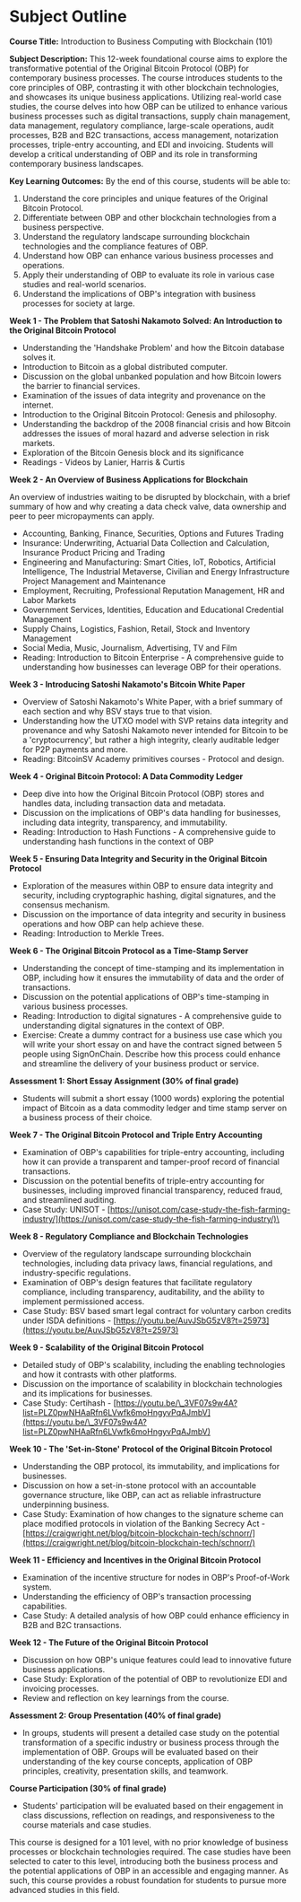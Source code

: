 # Subject Outline

**Course Title:** Introduction to Business Computing with Blockchain (101)

**Subject Description:** This 12-week foundational course aims to explore the transformative potential of the Original Bitcoin Protocol (OBP) for contemporary business processes. The course introduces students to the core principles of OBP, contrasting it with other blockchain technologies, and showcases its unique business applications. Utilizing real-world case studies, the course delves into how OBP can be utilized to enhance various business processes such as digital transactions, supply chain management, data management, regulatory compliance, large-scale operations, audit processes, B2B and B2C transactions, access management, notarization processes, triple-entry accounting, and EDI and invoicing. Students will develop a critical understanding of OBP and its role in transforming contemporary business landscapes.

**Key Learning Outcomes:** By the end of this course, students will be able to:

1. Understand the core principles and unique features of the Original Bitcoin Protocol.
2. Differentiate between OBP and other blockchain technologies from a business perspective.
3. Understand the regulatory landscape surrounding blockchain technologies and the compliance features of OBP.
4. Understand how OBP can enhance various business processes and operations.
5. Apply their understanding of OBP to evaluate its role in various case studies and real-world scenarios.
6. Understand the implications of OBP's integration with business processes for society at large.

**Week 1 - The Problem that Satoshi Nakamoto Solved: An Introduction to the Original Bitcoin Protocol**

* Understanding the 'Handshake Problem' and how the Bitcoin database solves it.
* Introduction to Bitcoin as a global distributed computer.
* Discussion on the global unbanked population and how Bitcoin lowers the barrier to financial services.
* Examination of the issues of data integrity and provenance on the internet.
* Introduction to the Original Bitcoin Protocol: Genesis and philosophy.
* Understanding the backdrop of the 2008 financial crisis and how Bitcoin addresses the issues of moral hazard and adverse selection in risk markets.
* Exploration of the Bitcoin Genesis block and its significance
* Readings - Videos by Lanier, Harris & Curtis

**Week 2 - An Overview of Business Applications for Blockchain**

An overview of industries waiting to be disrupted by blockchain, with a brief summary of how and why creating a data check valve, data ownership and peer to peer micropayments can apply.

* Accounting, Banking, Finance, Securities, Options and Futures Trading
* Insurance: Underwriting, Actuarial Data Collection and Calculation, Insurance Product Pricing and Trading
* Engineering and Manufacturing: Smart Cities, IoT, Robotics, Artificial Intelligence, The Industrial Metaverse, Civilian and Energy Infrastructure Project Management and Maintenance
* Employment, Recruiting, Professional Reputation Management, HR and Labor Markets
* Government Services, Identities, Education and Educational Credential Management
* Supply Chains, Logistics, Fashion, Retail, Stock and Inventory Management
* Social Media, Music, Journalism, Advertising, TV and Film
* Reading: Introduction to Bitcoin Enterprise - A comprehensive guide to understanding how businesses can leverage OBP for their operations.

**Week 3 - Introducing Satoshi Nakamoto's Bitcoin White Paper**

* Overview of Satoshi Nakamoto's White Paper, with a brief summary of each section and why BSV stays true to that vision.
* Understanding how the UTXO model with SVP retains data integrity and provenance and why Satoshi Nakamoto never intended for Bitcoin to be a 'cryptocurrency', but rather a high integrity, clearly auditable ledger for P2P payments and more.
* Reading: BitcoinSV Academy primitives courses - Protocol and design.

**Week 4 - Original Bitcoin Protocol: A Data Commodity Ledger**

* Deep dive into how the Original Bitcoin Protocol (OBP) stores and handles data, including transaction data and metadata.
* Discussion on the implications of OBP's data handling for businesses, including data integrity, transparency, and immutability.
* Reading: Introduction to Hash Functions  - A comprehensive guide to understanding hash functions in the context of OBP

**Week 5 - Ensuring Data Integrity and Security in the Original Bitcoin Protocol**

* Exploration of the measures within OBP to ensure data integrity and security, including cryptographic hashing, digital signatures, and the consensus mechanism.
* Discussion on the importance of data integrity and security in business operations and how OBP can help achieve these.
* Reading: Introduction to Merkle Trees.

**Week 6 - The Original Bitcoin Protocol as a Time-Stamp Server**

* Understanding the concept of time-stamping and its implementation in OBP, including how it ensures the immutability of data and the order of transactions.
* Discussion on the potential applications of OBP's time-stamping in various business processes.
* Reading: Introduction to digital signatures - A comprehensive guide to understanding digital signatures in the context of OBP.
* Exercise: Create a dummy contract for a business use case which you will write your short essay on and have the contract signed between 5 people using SignOnChain. Describe how this process could enhance and streamline the delivery of your business product or service.

**Assessment 1: Short Essay Assignment (30% of final grade)**

* Students will submit a short essay (1000 words) exploring the potential impact of Bitcoin as a data commodity ledger and time stamp server on a business process of their choice.

**Week 7 - The Original Bitcoin Protocol and Triple Entry Accounting**

* Examination of OBP's capabilities for triple-entry accounting, including how it can provide a transparent and tamper-proof record of financial transactions.
* Discussion on the potential benefits of triple-entry accounting for businesses, including improved financial transparency, reduced fraud, and streamlined auditing.
* Case Study: UNISOT - [https://unisot.com/case-study-the-fish-farming-industry/](https://unisot.com/case-study-the-fish-farming-industry/)\


**Week 8 - Regulatory Compliance and Blockchain Technologies**

* Overview of the regulatory landscape surrounding blockchain technologies, including data privacy laws, financial regulations, and industry-specific regulations.
* Examination of OBP's design features that facilitate regulatory compliance, including transparency, auditability, and the ability to implement permissioned access.
* Case Study: BSV based smart legal contract for voluntary carbon credits under ISDA definitions - [https://youtu.be/AuvJSbG5zV8?t=25973](https://youtu.be/AuvJSbG5zV8?t=25973)

**Week 9 - Scalability of the Original Bitcoin Protocol**

* Detailed study of OBP's scalability, including the enabling technologies and how it contrasts with other platforms.
* Discussion on the importance of scalability in blockchain technologies and its implications for businesses.
* Case Study: Certihash - [https://youtu.be/\_3VF07s9w4A?list=PLZ0pwNHAaRfn6LVwfk6moHngyvPqAJmbV](https://youtu.be/\_3VF07s9w4A?list=PLZ0pwNHAaRfn6LVwfk6moHngyvPqAJmbV)



**Week 10 - The 'Set-in-Stone' Protocol of the Original Bitcoin Protocol**

* Understanding the OBP protocol, its immutability, and implications for businesses.
* Discussion on how a set-in-stone protocol with an accountable governance structure, like OBP, can act as reliable infrastructure underpinning business.
* Case Study: Examination of how changes to the signature scheme can place modified protocols in violation of the Banking Secrecy Act - [https://craigwright.net/blog/bitcoin-blockchain-tech/schnorr/](https://craigwright.net/blog/bitcoin-blockchain-tech/schnorr/)

**Week 11 - Efficiency and Incentives in the Original Bitcoin Protocol**

* Examination of the incentive structure for nodes in OBP's Proof-of-Work system.
* Understanding the efficiency of OBP's transaction processing capabilities.
* Case Study: A detailed analysis of how OBP could enhance efficiency in B2B and B2C transactions.

**Week 12 - The Future of the Original Bitcoin Protocol**

* Discussion on how OBP's unique features could lead to innovative future business applications.
* Case Study: Exploration of the potential of OBP to revolutionize EDI and invoicing processes.
* Review and reflection on key learnings from the course.

**Assessment 2: Group Presentation (40% of final grade)**

* In groups, students will present a detailed case study on the potential transformation of a specific industry or business process through the implementation of OBP. Groups will be evaluated based on their understanding of the key course concepts, application of OBP principles, creativity, presentation skills, and teamwork.

**Course Participation (30% of final grade)**

* Students' participation will be evaluated based on their engagement in class discussions, reflection on readings, and responsiveness to the course materials and case studies.

This course is designed for a 101 level, with no prior knowledge of business processes or blockchain technologies required. The case studies have been selected to cater to this level, introducing both the business process and the potential applications of OBP in an accessible and engaging manner. As such, this course provides a robust foundation for students to pursue more advanced studies in this field.
